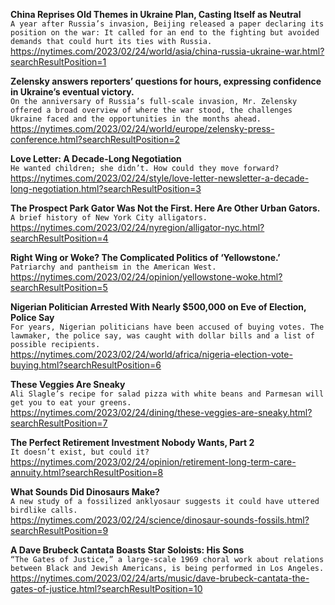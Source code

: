 **China Reprises Old Themes in Ukraine Plan, Casting Itself as Neutral**\
`A year after Russia’s invasion, Beijing released a paper declaring its position on the war: It called for an end to the fighting but avoided demands that could hurt its ties with Russia.`\
https://nytimes.com/2023/02/24/world/asia/china-russia-ukraine-war.html?searchResultPosition=1

**Zelensky answers reporters’ questions for hours, expressing confidence in Ukraine’s eventual victory.**\
`On the anniversary of Russia’s full-scale invasion, Mr. Zelensky offered a broad overview of where the war stood, the challenges Ukraine faced and the opportunities in the months ahead.`\
https://nytimes.com/2023/02/24/world/europe/zelensky-press-conference.html?searchResultPosition=2

**Love Letter: A Decade-Long Negotiation**\
`He wanted children; she didn’t. How could they move forward?`\
https://nytimes.com/2023/02/24/style/love-letter-newsletter-a-decade-long-negotiation.html?searchResultPosition=3

**The Prospect Park Gator Was Not the First. Here Are Other Urban Gators.**\
`A brief history of New York City alligators.`\
https://nytimes.com/2023/02/24/nyregion/alligator-nyc.html?searchResultPosition=4

**Right Wing or Woke? The Complicated Politics of ‘Yellowstone.’**\
`Patriarchy and pantheism in the American West.`\
https://nytimes.com/2023/02/24/opinion/yellowstone-woke.html?searchResultPosition=5

**Nigerian Politician Arrested With Nearly $500,000 on Eve of Election, Police Say**\
`For years, Nigerian politicians have been accused of buying votes. The lawmaker, the police say, was caught with dollar bills and a list of possible recipients.`\
https://nytimes.com/2023/02/24/world/africa/nigeria-election-vote-buying.html?searchResultPosition=6

**These Veggies Are Sneaky**\
`Ali Slagle’s recipe for salad pizza with white beans and Parmesan will get you to eat your greens.`\
https://nytimes.com/2023/02/24/dining/these-veggies-are-sneaky.html?searchResultPosition=7

**The Perfect Retirement Investment Nobody Wants, Part 2**\
`It doesn’t exist, but could it?`\
https://nytimes.com/2023/02/24/opinion/retirement-long-term-care-annuity.html?searchResultPosition=8

**What Sounds Did Dinosaurs Make?**\
`A new study of a fossilized anklyosaur suggests it could have uttered birdlike calls.`\
https://nytimes.com/2023/02/24/science/dinosaur-sounds-fossils.html?searchResultPosition=9

**A Dave Brubeck Cantata Boasts Star Soloists: His Sons**\
`“The Gates of Justice,” a large-scale 1969 choral work about relations between Black and Jewish Americans, is being performed in Los Angeles.`\
https://nytimes.com/2023/02/24/arts/music/dave-brubeck-cantata-the-gates-of-justice.html?searchResultPosition=10

